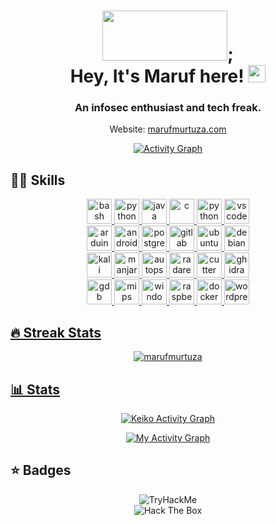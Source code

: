 <h1 align="center">
<a>
  <img src="https://media.tenor.com/BScnnlUpwmwAAAAC/hi-hello.gif" width="200" height="80"/>;
 </a><br>
  Hey, It's Maruf here!
  <img src="https://media.giphy.com/media/hvRJCLFzcasrR4ia7z/giphy.gif" width="28">
</h1>

<h3 align="center">An infosec enthusiast and tech freak.</h3>

<p align="center">Website: <a href="https://marufmurtuza.com">marufmurtuza.com</a> </p>

<p align="center">
  <a href="https://github-readme-stats.vercel.app/api/top-langs/?username=marufmurtuza&theme=gotham&langs_count=6&layout=compact"><img alt="Activity Graph" src="https://github-readme-stats.vercel.app/api/top-langs/?username=marufmurtuza&theme=gotham&langs_count=6&layout=compact" /></a>
 </p>


<h2>👩‍💻 Skills</h2>

<p align="center">
  <a href="https://www.gnu.org/software/bash/"><img src="https://upload.wikimedia.org/wikipedia/commons/thumb/4/4b/Bash_Logo_Colored.svg/512px-Bash_Logo_Colored.svg.png?20180723054350" alt="bash" width="40" height="40"/>
  <a href="https://www.python.org"><img src="https://github.com/keikomori/icons-badges/blob/master/icons/Python/python.svg" alt="python" width="40" height="40"/>
  <a href="https://www.java.com"><img src="https://github.com/keikomori/icons-badges/blob/master/icons/Java/java.png" alt="java" width="40" height="40"/>
  <a href="https://www.learn-c.org"><img src="https://github.com/keikomori/icons-badges/blob/master/icons/C/c.svg" alt="c" width="40" height="40"/>
  <a href="https://www.learncpp.com/"><img src="https://github.com/keikomori/icons-badges/blob/master/icons/C%20%2B%2B/c.svg" alt="python" width="40" height="40"/>
  <a href="https://code.visualstudio.com"><img src="https://github.com/keikomori/icons-badges/blob/master/icons/VSCode/vscode.svg" alt="vscode" width="40" height="40"/><br>
  <a href="https://www.arduino.cc"><img src="https://github.com/keikomori/icons-badges/blob/master/icons/Arduino/arduino.png" alt="arduino" width="40" height="40"/>
  <a href="https://developer.android.com/studio/"><img src="https://github.com/keikomori/icons-badges/blob/master/icons/Android/android.svg" alt="androidstudio" width="40" height="40"/>
  <a href="https://www.postgresql.org"><img src="https://github.com/keikomori/icons-badges/blob/master/icons/Postgresql/postgresql.svg" alt="postgresql" width="40" height="40"/>
  <a href="https://gitlab.com/"><img src="https://github.com/keikomori/icons-badges/blob/master/icons/GitLab/gitlab.svg" alt="gitlab" width="40" height="40"/>
  <a href="https://ubuntu.com/"><img src="https://github.com/keikomori/icons-badges/blob/master/icons/Ubuntu/ubuntu.svg" alt="ubuntu" width="40" height="40"/>
  <a href="https://debian.org"><img src="https://www.debian.org/logos/openlogo-nd.svg" alt="debian" width="40" height="40"/><br>
  <a href="https://kali.org"><img src="https://img.icons8.com/color/100/000000/kali-linux.png" alt="kali" width="40" height="40"/>
  <a href="https://manjaro.org"><img src="https://upload.wikimedia.org/wikipedia/commons/3/3e/Manjaro-logo.svg" alt="manjaro" width="40" height="40"/>
  <a href="https://autopsy.com"><img src="https://www.sleuthkit.org/picts/renzik_sm.jpg" alt="autopsy" width="40" height="40"/>
  <a href="https://rada.re"><img src="https://tryhackme-images.s3.amazonaws.com/room-icons/42a9330f4d6d6b84463cfa30d0563a04.png" alt="radare2" width="40" height="40"/>
  <a href="cutter.re"><img src="https://cutter.re/assets/images/cutter-small.svg" alt="cutter" width="40" height="40"/>
  <a href="https://ghidra-sre.org"><img src="https://ghidra-sre.org/images/GHIDRA_1.png" alt="ghidra" width="40" height="40"/><br>
  <a href="https://gnu.org"><img src="https://www.gnu.org/savannah-checkouts/gnu/gdb/images/archer.svg" alt="gdb" width="40" height="40"/>
  <a href="https://mips.com"><img src="https://encrypted-tbn0.gstatic.com/images?q=tbn:ANd9GcQE1KoDnVtIBvouq3Nc8QQuFvZrItRU1HVl-A&usqp=CAU" alt="mips" width="40" height="40"/> 
  <a href="https://www.microsoft.com/pt-br/windows/"><img src="https://github.com/keikomori/icons-badges/blob/master/icons/Windows/windows.svg" alt="windows" width="40" height="40"/>
  <a href="https://www.raspberrypi.org/software/operating-systems"><img src="https://github.com/keikomori/icons-badges/blob/master/icons/Raspberry%20Pi/raspberry_pi.svg" alt="raspberrypi" width="40" height="40"/>
  <a href="https://www.docker.com/"><img src="https://github.com/keikomori/icons-badges/blob/master/icons/Docker/docker.svg" alt="docker" width="40" height="40"/>
  <a href="https://br.wordpress.org/"><img src="https://github.com/keikomori/icons-badges/blob/master/icons/WordPress/wordpress.svg" alt="wordpress" width="40" height="40"/>
</p>
    
    
<h2>🔥 Streak Stats</h2>

<p align="center">
  <img src="http://github-readme-streak-stats.herokuapp.com?user=marufmurtuza&theme=gotham" alt="marufmurtuza" />
</p>

<h2>📊 Stats</h2>

<p align="center">
<a href="https://github.com/marufmurtuza/github-readme-activity-graph"><img alt="Keiko Activity Graph" src="https://activity-graph.herokuapp.com/graph?username=marufmurtuza&theme=gotham"/>
</p>


<p align="center">
<a  href="https://github-readme-stats.vercel.app/api?username=marufmurtuza&count_private=true&show_icons=true&theme=radical"><img alt="My Activity Graph" src="https://github-readme-stats.vercel.app/api?username=marufmurtuza&count_private=true&show_icons=true&theme=gotham" /></a>
  
</p>


<h2>⭐ Badges</h2>

 <div align="center">
   <img src="https://tryhackme-badges.s3.amazonaws.com/marufmurtuza.png" alt="TryHackMe"><br>
   <img src="http://www.hackthebox.eu/badge/image/498360" alt="Hack The Box"> 
</div>

 

